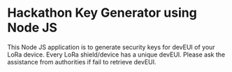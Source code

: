# Hackathon Key Generator using Node JS

This Node JS application is to generate security keys for devEUI of your LoRa device. Every LoRa shield/device has a unique devEUI. Please ask the assistance from authorities if fail to retrieve devEUI.
